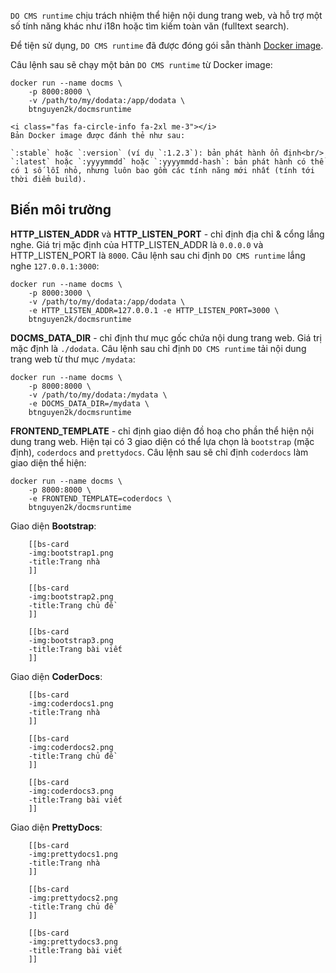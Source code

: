 `DO CMS runtime` chịu trách nhiệm thể hiện nội dung trang web, và hỗ trợ một số tính năng khác như i18n hoặc tìm kiếm toàn văn (fulltext search).

Để tiện sử dụng, `DO CMS runtime` đã được đóng gói sẵn thành [Docker image](https://hub.docker.com/r/btnguyen2k/docmsruntime).

Câu lệnh sau sẽ chạy một bản `DO CMS runtime` từ Docker image:

```shell
docker run --name docms \
    -p 8000:8000 \
    -v /path/to/my/dodata:/app/dodata \
    btnguyen2k/docmsruntime
```

```bs-alert info flex
<i class="fas fa-circle-info fa-2xl me-3"></i>
Bản Docker image được đánh thẻ như sau:

`:stable` hoặc `:version` (ví dụ `:1.2.3`): bản phát hành ổn định<br/>
`:latest` hoặc `:yyyymmdd` hoặc `:yyyymmdd-hash`: bản phát hành có thể có 1 số lỗi nhỏ, nhưng luôn bao gồm các tính năng mới nhất (tính tới thời điểm build).
```

## Biến môi trường

**HTTP_LISTEN_ADDR** và **HTTP_LISTEN_PORT** - chỉ định địa chỉ & cổng lắng nghe. Giá trị mặc định của HTTP_LISTEN_ADDR là `0.0.0.0` và HTTP_LISTEN_PORT là `8000`. Câu lệnh sau chi định `DO CMS runtime` lắng nghe `127.0.0.1:3000`:
```shell
docker run --name docms \
    -p 8000:3000 \
    -v /path/to/my/dodata:/app/dodata \
    -e HTTP_LISTEN_ADDR=127.0.0.1 -e HTTP_LISTEN_PORT=3000 \
    btnguyen2k/docmsruntime
```

**DOCMS_DATA_DIR** - chỉ định thư mục gốc chứa nội dung trang web. Giá trị mặc định là `./dodata`. Câu lệnh sau chỉ định `DO CMS runtime` tải nội dung trang web từ thư mục `/mydata`:
```shell
docker run --name docms \
    -p 8000:8000 \
    -v /path/to/my/dodata:/mydata \
    -e DOCMS_DATA_DIR=/mydata \
    btnguyen2k/docmsruntime
```

**FRONTEND_TEMPLATE** - chỉ định giao diện đồ hoạ cho phần thể hiện nội dung trang web. Hiện tại có 3 giao diện có thể lựa chọn là `bootstrap` (mặc định), `coderdocs` and `prettydocs`. Câu lệnh sau sẽ chỉ định `coderdocs` làm giao diện thể hiện:
```shell
docker run --name docms \
    -p 8000:8000 \
    -e FRONTEND_TEMPLATE=coderdocs \
    btnguyen2k/docmsruntime
```

Giao diện **Bootstrap**:
```bs-cards cols-3 cols-sm-1 equals lightbox=Bootstrap
    [[bs-card
    -img:bootstrap1.png
    -title:Trang nhà
    ]]

    [[bs-card
    -img:bootstrap2.png
    -title:Trang chủ đề
    ]]

    [[bs-card
    -img:bootstrap3.png
    -title:Trang bài viết
    ]]
```

Giao diện **CoderDocs**:
```bs-cards cols-3 cols-sm-1 equals lightbox=CoderDocs
    [[bs-card
    -img:coderdocs1.png
    -title:Trang nhà
    ]]

    [[bs-card
    -img:coderdocs2.png
    -title:Trang chủ đề
    ]]

    [[bs-card
    -img:coderdocs3.png
    -title:Trang bài viết
    ]]
```

Giao diện **PrettyDocs**:
```bs-cards cols-3 cols-sm-1 equals lightbox=PrettyDocs
    [[bs-card
    -img:prettydocs1.png
    -title:Trang nhà
    ]]

    [[bs-card
    -img:prettydocs2.png
    -title:Trang chủ đề
    ]]

    [[bs-card
    -img:prettydocs3.png
    -title:Trang bài viết
    ]]
```
